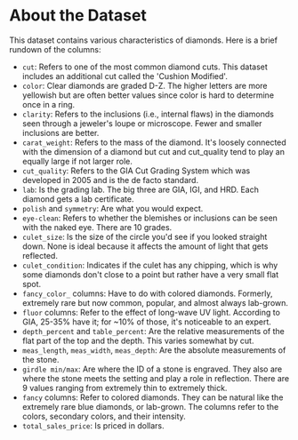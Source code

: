 # About the Dataset

This dataset contains various characteristics of diamonds. Here is a brief rundown of the columns:

- `cut`: Refers to one of the most common diamond cuts. This dataset includes an additional cut called the 'Cushion Modified'.
- `color`: Clear diamonds are graded D-Z. The higher letters are more yellowish but are often better values since color is hard to determine once in a ring.
- `clarity`: Refers to the inclusions (i.e., internal flaws) in the diamonds seen through a jeweler's loupe or microscope. Fewer and smaller inclusions are better.
- `carat_weight`: Refers to the mass of the diamond. It's loosely connected with the dimension of a diamond but cut and cut_quality tend to play an equally large if not larger role.
- `cut_quality`: Refers to the GIA Cut Grading System which was developed in 2005 and is the de facto standard.
- `lab`: Is the grading lab. The big three are GIA, IGI, and HRD. Each diamond gets a lab certificate.
- `polish` and `symmetry`: Are what you would expect.
- `eye-clean`: Refers to whether the blemishes or inclusions can be seen with the naked eye. There are 10 grades.
- `culet_size`: Is the size of the circle you'd see if you looked straight down. None is ideal because it affects the amount of light that gets reflected.
- `culet_condition`: Indicates if the culet has any chipping, which is why some diamonds don't close to a point but rather have a very small flat spot.
- `fancy_color_` columns: Have to do with colored diamonds. Formerly, extremely rare but now common, popular, and almost always lab-grown.
- `fluor` columns: Refer to the effect of long-wave UV light. According to GIA, 25-35% have it; for ~10% of those, it's noticeable to an expert.
- `depth_percent` and `table_percent`: Are the relative measurements of the flat part of the top and the depth. This varies somewhat by cut.
- `meas_length`, `meas_width`, `meas_depth`: Are the absolute measurements of the stone.
- `girdle min/max`: Are where the ID of a stone is engraved. They also are where the stone meets the setting and play a role in reflection. There are 9 values ranging from extremely thin to extremely thick.
- `fancy` columns: Refer to colored diamonds. They can be natural like the extremely rare blue diamonds, or lab-grown. The columns refer to the colors, secondary colors, and their intensity.
- `total_sales_price`: Is priced in dollars.

